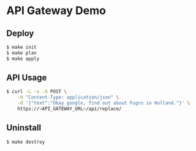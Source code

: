 # API Gateway Demo

## Deploy
```bash
$ make init
$ make plan
$ make apply
```

## API Usage
```bash
$ curl -L -v -X POST \
    -H "Content-Type: application/json" \
    -d '{"text":"Okay google, find out about Fugro in Holland."}' \
    https://<API_GATEWAY_URL>/api/replace/
```

## Uninstall
```bash
$ make destroy
```
